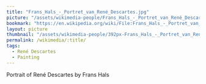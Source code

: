 ```yaml
---
title: "Frans_Hals_-_Portret_van_René_Descartes.jpg"
picture: "/assets/wikimedia-people/Frans_Hals_-_Portret_van_René_Descartes.jpg"
bookmark: "https://en.wikipedia.org/wiki/File:Frans_Hals_-_Portret_van_René_Descartes.jpg"
layout: picture
thumbnail: "/assets/wikimedia-people/392px-Frans_Hals_-_Portret_van_René_Descartes.jpg"
permalink: /wikimedia/:title/
tags:
  - René Descartes
  - Painting
---
```

Portrait of René Descartes by Frans Hals